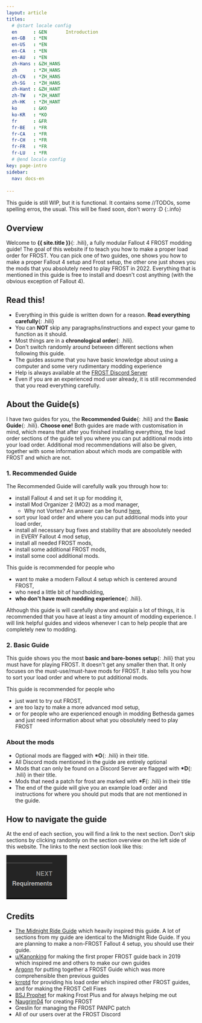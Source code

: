 ```yaml
---
layout: article
titles:
  # @start locale config
  en      : &EN       Introduction
  en-GB   : *EN
  en-US   : *EN
  en-CA   : *EN
  en-AU   : *EN
  zh-Hans : &ZH_HANS  
  zh      : *ZH_HANS
  zh-CN   : *ZH_HANS
  zh-SG   : *ZH_HANS
  zh-Hant : &ZH_HANT  
  zh-TW   : *ZH_HANT
  zh-HK   : *ZH_HANT
  ko      : &KO       
  ko-KR   : *KO
  fr      : &FR       
  fr-BE   : *FR
  fr-CA   : *FR
  fr-CH   : *FR
  fr-FR   : *FR
  fr-LU   : *FR
  # @end locale config
key: page-intro
sidebar:
  nav: docs-en

---
```


This guide is still WIP, but it is functional. It contains some //TODOs, some spelling erros, the usual. This will be fixed soon, don't worry :D
{:.info}


## Overview
Welcome to **{{ site.title }}**{: .hili}, a fully modular Fallout 4 FROST modding guide!
The goal of this website if to teach you how to make a proper load order for FROST.
You can pick one of two guides, one shows you how to make a proper Fallout 4 setup and Frost setup, the other one just shows you the mods that you absolutely need to play FROST in 2022. Everything that is mentioned in this guide is free to install and doesn't cost anything (with the obvious exception of Fallout 4).


## Read this!
* Everything in this guide is written down for a reason. **Read everything carefully**{: .hili}
* You can **NOT** skip any paragraphs/instructions and expect your game to function as it should.
* Most things are in a **chronological order**{: .hili}.
* Don't switch randomly around between different sections when following this guide.
* The guides assume that you have basic knowledge about using a computer and some very rudimentary modding experience
* Help is always available at the [FROST Discord Server](https://discord.com/invite/BaKsm7Fn4A)
* Even if you are an experienced mod user already, it is still recommended that you read everything carefully.


## About the Guide(s)
I have two guides for you, the **Recommended Guide**{: .hili} and the **Basic Guide**{: .hili}. 
**Choose one!**
Both guides are made with customisation in mind, which means that after you finished installing everything, the load order sections of the guide tell you where you can put additional mods into your load order. Additional mod recommendations will also be given, together with some information about which mods are compatible with FROST and which are not.


### 1. Recommended Guide
The Recommended Guide will carefully walk you through how to: 
* install Fallout 4 and set it up for modding it,
* install Mod Organizer 2 (MO2) as a mod manager,
  * Why not Vortex? An answer can be found [here](./faq.html#why-are-there-only-instructions-for-mo2-but-not-vortex),
* sort your load order and where you can put additional mods into your load order,
* install all necessary bug fixes and stability that are absoolutely needed in EVERY Fallout 4 mod setup,
* install all needed FROST mods,
* install some additional FROST mods,
* install some cool additional mods.

This guide is recommended for people who 
* want to make a modern Fallout 4 setup which is centered around FROST,
* who need a little bit of handholding,
* **who don't have much modding experience**{: .hili}.

Although this guide is will carefully show and explain a lot of things, it is recommended that you have at least a tiny amount of modding experience. I will link helpful guides and videos whenever I can to help people that are completely new to modding.


### 2. Basic Guide
This guide shows you the most **basic and bare-bones setup**{: .hili} that you must have for playing FROST. It doesn't get any smaller then that.
It only focuses on the must-use/must-have mods for FROST. It also tells you how to sort your load order and where to put additional mods.

This guide is recommended for people who 
* just want to try out FROST,
* are too lazy to make a more advanced mod setup,
* or for people who are experienced enough in modding Bethesda games and just need information about what you obsolutely need to play FROST

### About the mods
* Optional mods are flagged with **\*O**{: .hili} in their title.
* All Discord mods mentioned in the guide are entirely optional
* Mods that can only be found on a Discord Server are flagged with **\*D**{: .hili} in their title.
* Mods that need a patch for frost are marked with **\*F**{: .hili} in their title
* The end of the guide will give you an example load order and instructions for where you should put mods that are not mentioned in the guide.

## How to navigate the guide
At the end of each section, you will find a link to the next section. 
Don't skip sections by clicking randomly on the section overview on the left side of this website.
The links to the next section look like this:

![Navigation Picture](./assets/images/navigation_next.png)


## Credits
- [The Midnight Ride Guide](https://themidnightride.github.io/index.html) which heavily inspired this guide. A lot of sections from my guide are identical to the Midnight Ride Guide. If you are planning to make a non-FROST Fallout 4 setup, you should use their guide.
- [u/Kanonking](https://www.reddit.com/user/Kanonking) for making the first proper FROST guide back in 2019 which inspired me and others to make our own guides
- [Argonn](https://www.nexusmods.com/fallout4/users/37574150?tab=user+files) for putting together a FROST Guide which was more comprehensible then previous guides
- [krrptd](https://www.nexusmods.com/fallout4/users/35409570) for providing his load order which inspired other FROST guides, and for making the FROST Cell Fixes
- [BSJ Prophet](https://www.nexusmods.com/fallout4/users/103241948) for making Frost Plus and for always helping me out
- [Naugrim04](https://www.nexusmods.com/fallout4/users/6324000) for creating FROST
- Greslin for managing the FROST PANPC patch
- All of our users over at the FROST Discord